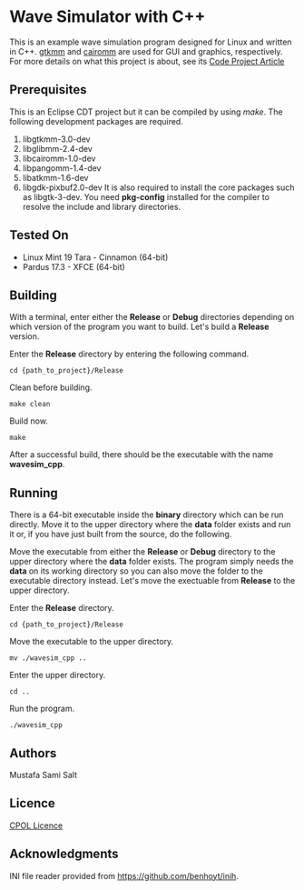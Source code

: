 # Wave Simulator with C++
This is an example wave simulation program designed for Linux and written in C++. [gtkmm](https://www.gtkmm.org/) and [cairomm](https://www.cairographics.org/cairomm/) are used for GUI and graphics, respectively. For more details on what this project is about, see its [Code Project Article](https://www.codeproject.com/Articles/1259631/Wave-Simulator-with-Cplusplus)
## Prerequisites
This is an Eclipse CDT project but it can be compiled by using _make_. The following development packages are required.
1. libgtkmm-3.0-dev
3. libglibmm-2.4-dev
4. libcairomm-1.0-dev
5. libpangomm-1.4-dev
6. libatkmm-1.6-dev
7. libgdk-pixbuf2.0-dev
It is also required to install the core packages such as libgtk-3-dev. You need **pkg-config** installed for the compiler to resolve the include and library directories.
## Tested On
- Linux Mint 19 Tara - Cinnamon (64-bit)
- Pardus 17.3 - XFCE (64-bit)
## Building
With a terminal, enter either the **Release** or **Debug** directories depending on which version of the program you want to build. Let's build a **Release** version.

Enter the **Release** directory by entering the following command.

```cd {path_to_project}/Release```

Clean before building.

```make clean```

Build now.

```make```

After a successful build, there should be the executable with the name **wavesim_cpp**.
## Running
There is a 64-bit executable inside the **binary** directory which can be run directly. Move it to the upper directory where the **data** folder exists and run it or, if you have just built from the source, do the following.

Move the executable from either the **Release** or **Debug** directory to the upper directory where the **data** folder exists. The program simply needs the **data** on its working directory so you can also move the folder to the executable directory instead. Let's move the exectuable from **Release** to the upper directory.

Enter the **Release** directory.

```cd {path_to_project}/Release```

Move the executable to the upper directory.

```mv ./wavesim_cpp ..```

Enter the upper directory.

```cd ..```

Run the program.

```./wavesim_cpp```
## Authors
Mustafa Sami Salt
## Licence
[CPOL Licence](https://www.codeproject.com/info/cpol10.aspx)
## Acknowledgments
INI file reader provided from https://github.com/benhoyt/inih.
